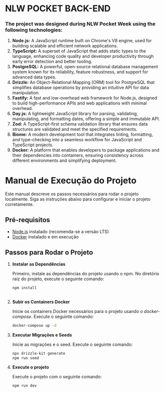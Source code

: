  # NLW POCKET BACK-END

### The project was designed during NLW Pocket Week using the following technologies:

1. **Node.js:** A JavaScript runtime built on Chrome's V8 engine, used for building scalable and efficient network applications.
2. **TypeScript:** A superset of JavaScript that adds static types to the language, enhancing code quality and developer productivity through early error detection and better tooling.
3. **PostgreSQL:** A powerful, open-source relational database management system known for its reliability, feature robustness, and support for advanced data types.
4. **Drizzle:** An Object-Relational Mapping (ORM) tool for PostgreSQL that simplifies database operations by providing an intuitive API for data manipulation.
5. **Fastify:** A fast and low-overhead web framework for Node.js, designed to build high-performance APIs and web applications with minimal overhead.
6. **Day.js:** A lightweight JavaScript library for parsing, validating, manipulating, and formatting dates, offering a simple and immutable API.
7. **Zod:** A TypeScript-first schema validation library that ensures data structures are validated and meet the specified requirements.
8. **Biome:** A modern development tool that integrates linting, formatting, and type-checking into a seamless workflow for JavaScript and TypeScript projects.
9. **Docker:** A platform that enables developers to package applications and their dependencies into containers, ensuring consistency across different environments and simplifying deployment.

# Manual de Execução do Projeto

Este manual descreve os passos necessários para rodar o projeto localmente. Siga as instruções abaixo para configurar e iniciar o projeto corretamente.

## Pré-requisitos

- [Node.js](https://nodejs.org/) instalado (recomenda-se a versão LTS)
- [Docker](https://www.docker.com/) instalado e em execução

## Passos para Rodar o Projeto

1. **Instalar as Dependências**

   Primeiro, instale as dependências do projeto usando o npm. No diretório raiz do projeto, execute o seguinte comando:

   ```bash
   npm install
    
2. **Subir os Containers Docker**

    Inicie os containers Docker necessários para o projeto usando o *docker-compose*. Execute o seguinte comando:

    ```bash
   docker-compose up -d
   
3. **Executar Migrações e Seeds**
 
    Inicie as migrações e o seed. Execute o seguinte comando:
    
    ```bash
   npx drizzle-kit generate
   npm run seed

4. **Execute o projeto**
    
    Execute o projeto com o seguinte comando:
    
    ```bash
    npm run dev
    
